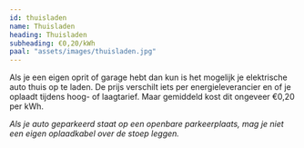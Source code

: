 ```yaml
---
id: thuisladen
name: Thuisladen
heading: Thuisladen
subheading: €0,20/kWh
paal: "assets/images/thuisladen.jpg"
---
```


Als je een eigen oprit of garage hebt dan kun is het mogelijk je elektrische auto thuis op te laden. De prijs verschilt iets per energieleverancier en of je oplaadt tijdens hoog- of laagtarief. Maar gemiddeld kost dit ongeveer €0,20 per kWh.

*Als je auto geparkeerd staat op een openbare parkeerplaats, mag je niet een eigen oplaadkabel over de stoep leggen.*
